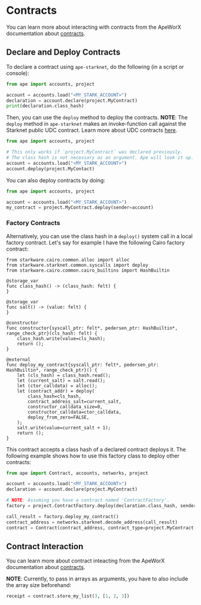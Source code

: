 # Contracts

You can learn more about interacting with contracts from the ApeWorX documentation about [contracts](https://docs.apeworx.io/ape/stable/userguides/contracts.html#contracts).

## Declare and Deploy Contracts

To declare a contract using `ape-starknet`, do the following (in a script or console):

```python
from ape import accounts, project

account = accounts.load("<MY_STARK_ACCOUNT>")
declaration = account.declare(project.MyContract)
print(declaration.class_hash)
```

Then, you can use the `deploy` method to deploy the contracts.
**NOTE**: The `deploy` method in `ape-starknet` makes an invoke-function call against the Starknet public UDC contract.
Learn more about UDC contracts [here](https://community.starknet.io/t/universal-deployer-contract-proposal/1864).

```python
from ape import accounts, project

# This only works if `project.MyContract` was declared previously.
# The class hash is not necessary as an argument. Ape will look it up.
account = accounts.load("<MY_STARK_ACCOUNT>")
account.deploy(project.MyContact)
```

You can also deploy contracts by doing:

```python
from ape import accounts, project

account = accounts.load("<MY_STARK_ACCOUNT>")
my_contract = project.MyContract.deploy(sender=account)
```

### Factory Contracts

Alternatively, you can use the class hash in a `deploy()` system call in a local factory contract.
Let's say for example I have the following Cairo factory contract:

```
from starkware.cairo.common.alloc import alloc
from starkware.starknet.common.syscalls import deploy
from starkware.cairo.common.cairo_builtins import HashBuiltin

@storage_var
func class_hash() -> (class_hash: felt) {
}

@storage_var
func salt() -> (value: felt) {
}

@constructor
func constructor{syscall_ptr: felt*, pedersen_ptr: HashBuiltin*, range_check_ptr}(cls_hash: felt) {
    class_hash.write(value=cls_hash);
    return ();
}

@external
func deploy_my_contract{syscall_ptr: felt*, pedersen_ptr: HashBuiltin*, range_check_ptr}() {
    let (cls_hash) = class_hash.read();
    let (current_salt) = salt.read();
    let (ctor_calldata) = alloc();
    let (contract_addr) = deploy(
        class_hash=cls_hash,
        contract_address_salt=current_salt,
        constructor_calldata_size=0,
        constructor_calldata=ctor_calldata,
        deploy_from_zero=FALSE,
    );
    salt.write(value=current_salt + 1);
    return ();
}
```

This contract accepts a class hash of a declared contract deploys it.
The following example shows how to use this factory class to deploy other contracts:

```python
from ape import Contract, accounts, networks, project

account = accounts.load("<MY_STARK_ACCOUNT>")
declaration = account.declare(project.MyContract)

# NOTE: Assuming you have a contract named 'ContractFactory'.
factory = project.ContractFactory.deploy(declaration.class_hash, sender=account)

call_result = factory.deploy_my_contract()
contract_address = networks.starknet.decode_address(call_result)
contract = Contract(contract_address, contract_type=project.MyContract.contract_type)
```

## Contract Interaction

You can learn more about contract inteacting from the ApeWorX documentation about [contracts](https://docs.apeworx.io/ape/stable/userguides/contracts.html).

**NOTE**: Currently, to pass in arrays as arguments, you have to also include the array size beforehand:

```python
receipt = contract.store_my_list(3, [1, 2, 3])
```
